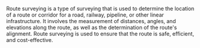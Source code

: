 Route surveying is a type of surveying that is used to determine the location of a route 
or corridor for a road, railway, pipeline, or other linear infrastructure. 
It involves the measurement of distances, angles, and elevations along the route, 
as well as the determination of the route's alignment. Route surveying is used to ensure that 
the route is safe, efficient, and cost-effective.
